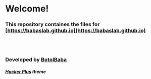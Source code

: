 # Welcome!
### This repository containes the files for [https://babaslab.github.io](https://babaslab.github.io)

<br>
<br>

### Developed by [BotolBaba](https://github.com/BotolMehedi)
##### [Hacker Plus](https://github.com/CaptainIRS/hacker-plus-theme/) theme 